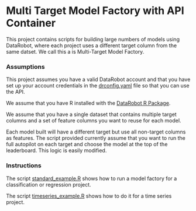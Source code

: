 Multi Target Model Factory with API Container
===============================================

This project contains scripts for building large numbers of models
using DataRobot, where each project uses a different target column 
from the same datset. We call this a is Multi-Target Model Factory.

### Assumptions

This project assumes you have a valid DataRobot account and that you
have set up your account credentials in the 
[drconfig.yaml](https://datarobot-public-api-client.readthedocs-hosted.com/en/v2.19.0/setup/configuration.html) 
file so that you can use the API.
 
We assume that you have R installed with the [DataRobot R Package](https://cran.r-project.org/web/packages/datarobot/index.html).
 
We assume that you have a single dataset that contains multiple target columns and a set of 
feature columns you want to reuse for each model.

Each model built will have a different target but use all non-target columns 
as features. The script provided currently assume that you want to run the full autopilot on each
target and choose the model at the top of the leaderboard. This logic is easily modified.


### Instructions

The script [standard_example.R](scripts/standard_example.R) shows how to run a model factory for a classification or regression project.

The script [timeseries_example.R](scripts/timeseries_example.R) shows how to do it for a time series project.


